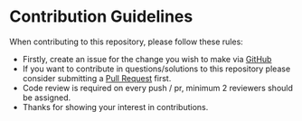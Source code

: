 # Contribution Guidelines

When contributing to this repository, please follow these rules:

- Firstly, create an issue for the change you wish to make via [GitHub](https://github.com/offensive-vk/Collection/issues)
- If you want to contribute in questions/solutions to this repository please consider submitting a [Pull Request](https://github.com/offensive-vk/Collection/pulls) first.
- Code review is required on every push / pr, minimum 2 reviewers should be assigned.
- Thanks for showing your interest in contributions.
